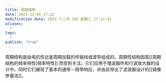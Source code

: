 ```yaml
---
title: 周期结构
date: 2023-12-05 17:22
modification date: 2023 十二月 5日 星期二 17:22:41
aliases:
  - 
tags:
  - 
publish: "true"
---
```


周期结构是由电抗性远鉴周期加载的传输线或波导组成的。周期性结构因其[[周期结构的频率特性|频率特性]] 而受到关注。它们应用于慢波器件和行波放大器的设计中。同时它们展现了基本的通带－阻带响应，并由此导出了滤波器设计的[[镜像参量法]]。